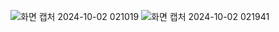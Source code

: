 ![화면 캡처 2024-10-02 021019](https://github.com/user-attachments/assets/e438b668-7acd-497d-bd19-bbee1738fdc0)
![화면 캡처 2024-10-02 021941](https://github.com/user-attachments/assets/8d3e2cb7-5447-4065-964d-a4abf9b599a1)
